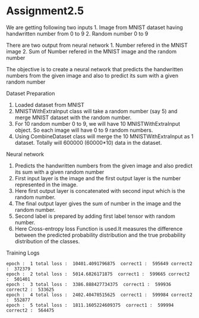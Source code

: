 # Assignment2.5

We are getting following two inputs
    1. Image from MNIST dataset having handwritten number from 0 to 9
    2. Random number 0 to 9
    
There are two output from neural network
    1. Number refered in the MNIST image
    2. Sum of Number refered in the MNIST image and the random number
    
The objective is to create a neural network that predicts the handwritten numbers from the given image and also to predict its sum with a given random number  

Dataset Preparation
 1. Loaded dataset from MNIST
 2. MNISTWithExtraInput class will take a random number (say 5) and merge MNIST dataset with the random number.
 3. For 10 random number 0 to 9, we will have 10 MNISTWithExtraInput object. So each image will have 0 to 9 random numbers.
 4. Using CombineDataset class will merge the 10 MNISTWithExtraInput as 1 dataset. Totally will 600000 (60000*10)  data in the dataset.
 
 Neural network
  1. Predicts the handwritten numbers from the given image and also predict its sum with a given random number
  2. First input layer is the image and the first output layer is the number represented in the image.
  3. Here first output layer is concatenated with second input which is the random number.
  4. The final output layer gives the sum of number in the image and the random number.
  5. Second label is prepared by adding first label tensor with random number. 
  6. Here Cross-entropy loss Function is used.It measures the difference between the predicted probability distribution and the true probability distribution of the      classes.
  
  Training Logs
  
    epoch :  1 total loss :  10401.4091796875  correct1 :  595649 correct2 :  372379
    epoch :  2 total loss :  5014.6826171875  correct1 :  599665 correct2 :  501401
    epoch :  3 total loss :  3386.888427734375  correct1 :  599936 correct2 :  533625
    epoch :  4 total loss :  2402.40478515625  correct1 :  599984 correct2 :  552877
    epoch :  5 total loss :  1811.1605224609375  correct1 :  599994 correct2 :  564475

